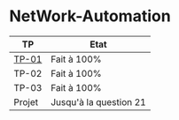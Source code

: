 # NetWork-Automation
| TP | Etat |
|---|---|
| <a href="./TP-01">TP-01</a> | Fait à 100% |
| TP-02 | Fait à 100% |
| TP-03 | Fait à 100% |
| Projet | Jusqu'à la question 21 |
